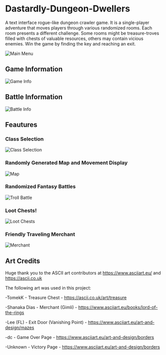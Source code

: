 # Dastardly-Dungeon-Dwellers
A text interface rogue-like dungeon crawler game. It is a single-player adventure that moves players through various randomized rooms. Each room presents a different challenge. Some rooms might be treasure-troves filled with chests of valuable resources, others may contain vicious enemies. Win the game by finding the key and reaching an exit.

![Main Menu](https://github.com/Cloudismss/Dastardly-Dungeon-Dwellers/blob/main/images/main%20menu.png)

## Game Information

![Game Info](https://github.com/Cloudismss/Dastardly-Dungeon-Dwellers/blob/main/images/info.png)

## Battle Information

![Battle Info](https://github.com/Cloudismss/Dastardly-Dungeon-Dwellers/blob/main/images/battle%20info.png)

## Feautures

### Class Selection

![Class Selection](https://github.com/Cloudismss/Dastardly-Dungeon-Dwellers/blob/main/images/archer.png)

### Randomly Generated Map and Movement Display

![Map](https://github.com/Cloudismss/Dastardly-Dungeon-Dwellers/blob/main/images/map.png)

### Randomized Fantasy Battles

![Troll Battle](https://github.com/Cloudismss/Dastardly-Dungeon-Dwellers/blob/main/images/troll.png)

### Loot Chests!

![Loot Chests](https://github.com/Cloudismss/Dastardly-Dungeon-Dwellers/blob/main/images/chest.png)

### Friendly Traveling Merchant

![Merchant](https://github.com/Cloudismss/Dastardly-Dungeon-Dwellers/blob/main/images/merchant.png)

## Art Credits
Huge thank you to the ASCII art contributors at https://www.asciiart.eu/ and https://ascii.co.uk

The following art was used in this project:

-TomekK - Treasure Chest - https://ascii.co.uk/art/treasure

-Shanaka Dias - Merchant (Gimli) - https://www.asciiart.eu/books/lord-of-the-rings

-Lee (FL) - Exit Door (Vanishing Point) - https://www.asciiart.eu/art-and-design/mazes

-dc - Game Over Page - https://www.asciiart.eu/art-and-design/borders

-Unknown - Victory Page - https://www.asciiart.eu/art-and-design/borders
